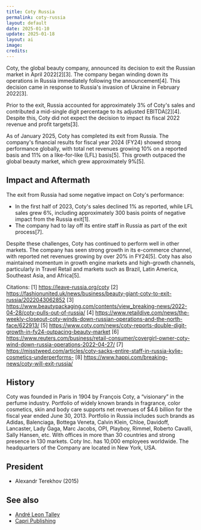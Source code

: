 ```yaml
---
title: Coty Russia
permalink: coty-russia
layout: default
date: 2025-01-10
update: 2025-01-18
layout: ai
image:
credits:
---
```


Coty, the global beauty company, announced its decision to exit the Russian market in April 2022[2][3]. The company began winding down its operations in Russia immediately following the announcement[4]. This decision came in response to Russia's invasion of Ukraine in February 2022[3].

Prior to the exit, Russia accounted for approximately 3% of Coty's sales and contributed a mid-single digit percentage to its adjusted EBITDA[2][4]. Despite this, Coty did not expect the decision to impact its fiscal 2022 revenue and profit targets[3].

As of January 2025, Coty has completed its exit from Russia. The company's financial results for fiscal year 2024 (FY24) showed strong performance globally, with total net revenues growing 10% on a reported basis and 11% on a like-for-like (LFL) basis[5]. This growth outpaced the global beauty market, which grew approximately 9%[5].

## Impact and Aftermath

The exit from Russia had some negative impact on Coty's performance:

- In the first half of 2023, Coty's sales declined 1% as reported, while LFL sales grew 6%, including approximately 300 basis points of negative impact from the Russia exit[1].
- The company had to lay off its entire staff in Russia as part of the exit process[7].

Despite these challenges, Coty has continued to perform well in other markets. The company has seen strong growth in its e-commerce channel, with reported net revenues growing by over 20% in FY24[5]. Coty has also maintained momentum in growth engine markets and high-growth channels, particularly in Travel Retail and markets such as Brazil, Latin America, Southeast Asia, and Africa[5].

Citations:
[1] https://leave-russia.org/coty
[2] https://fashionunited.uk/news/business/beauty-giant-coty-to-exit-russia/2022043062852
[3] https://www.beautypackaging.com/contents/view_breaking-news/2022-04-28/coty-pulls-out-of-russia/
[4] https://www.retaildive.com/news/the-weekly-closeout-coty-winds-down-russian-operations-and-the-north-face/622913/
[5] https://www.coty.com/news/coty-reports-double-digit-growth-in-fy24-outpacing-beauty-market
[6] https://www.reuters.com/business/retail-consumer/covergirl-owner-coty-wind-down-russia-operations-2022-04-27/
[7] https://misstweed.com/articles/coty-sacks-entire-staff-in-russia-kylie-cosmetics-underperforms-
[8] https://www.happi.com/breaking-news/coty-will-exit-russia/

## History

Coty was founded in Paris in 1904 by François Coty, a “visionary” in the perfume industry. Portfolio of widely known brands in fragrance, color cosmetics, skin and body care supports net revenues of $4.6 billion for the fiscal year ended June 30, 2013. Portfolio in Russia includes such brands as Adidas, Balenciaga, Bottega Veneta, Calvin Klein, Chloe, Davidoff, Lancaster, Lady Gaga, Marc Jacobs, OPI, Playboy, Rimmel, Roberto Cavalli, Sally Hansen, etc. With offices in more than 30 countries and strong presence in 130 markets. Coty Inc. has 10,000 employees worldwide. The headquarters of the Company are located in New York, USA.

## President

+ Alexandr Terekhov (2015)

## See also

+ [André Leon Talley](index)
+ [Capri Publishing ](index)
